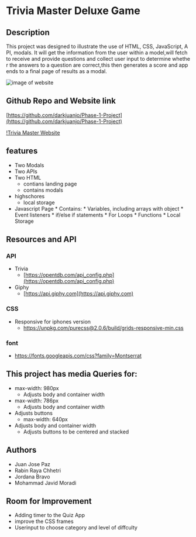 # Trivia Master Deluxe Game
## Description 
This project was designed to illustrate the use of HTML, CSS, JavaScript, API, modals. It will get the information from the user within a model,will fetch to receive and provide questions and collect user input to determine whether the answers to a question are correct,this then generates a score and appends to a final page of results as a modal. 


![image of website](./assets/img/secreenshot.JPG)


## Github Repo and Website link 
 [https://github.com/darkjuanjo/Phase-1-Project](https://github.com/darkjuanjo/Phase-1-Project)
 
 [!Trivia Master Website](https://darkjuanjo.github.io/Phase-1-Project/)

## features 
- Two Modals
- Two APIs
- Two HTML 
    - contians landing page
    - contains modals 
- highschores
    - local storage 
- Javascript Page * Contains: * Variables, including arrays with object * Event listeners * if/else if statements * For Loops * Functions * Local Storage

## Resources and API
### API
- Trivia 
    - [https://opentdb.com/api_config.php](https://opentdb.com/api_config.php)
- Giphy 
    - [https://api.giphy.com](https://api.giphy.com)

### CSS 
- Responsive for iphones version 
    - https://unpkg.com/purecss@2.0.6/build/grids-responsive-min.css

### font
- https://fonts.googleapis.com/css?family=Montserrat

## This project has media Queries for:
- max-width: 980px
    - Adjusts body and container width
- max-width: 786px
    - Adjusts body and container width
- Adjusts buttons
    - max-width: 640px
- Adjusts body and container width
    - Adjusts buttons to be centered and stacked


## Authors 
- Juan Jose Paz 
- Rabin Raya Chhetri 
- Jordana Bravo
- Mohammad Javid Moradi 

## Room for Improvement 
- Adding timer to the Quiz App 
- improve the CSS frames 
- Userinput to choose category and level of diffculty 

​





